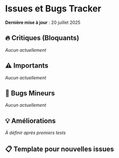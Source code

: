 # Issues et Bugs Tracker

**Dernière mise à jour** : 20 juillet 2025

## 🔥 Critiques (Bloquants)
*Aucun actuellement*

## ⚠️ Importants  
*Aucun actuellement*

## 🐛 Bugs Mineurs
*Aucun actuellement*

## 💡 Améliorations
*À définir après premiers tests*

## 📋 Template pour nouvelles issues